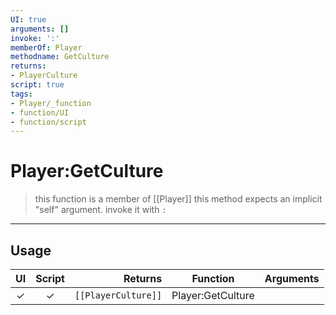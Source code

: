 ```yaml
---
UI: true
arguments: []
invoke: ':'
memberOf: Player
methodname: GetCulture
returns:
- PlayerCulture
script: true
tags:
- Player/_function
- function/UI
- function/script
---
```

# Player:GetCulture
> this function is a member of [[Player]]
> this method expects an implicit "self" argument. invoke it with `:`
-----
## Usage
|  UI | Script | Returns | Function | Arguments |
|:---:|:------:|-------:|:--------:|:---------|
|✓|✓|<code>[[PlayerCulture]]<code/>|Player:GetCulture||
